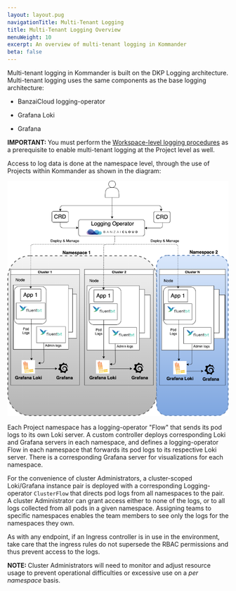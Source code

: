 ```yaml
---
layout: layout.pug
navigationTitle: Multi-Tenant Logging
title: Multi-Tenant Logging Overview
menuWeight: 10
excerpt: An overview of multi-tenant logging in Kommander
beta: false
---
```


<!-- markdownlint-disable MD030 -->

Multi-tenant logging in Kommander is built on the DKP Logging architecture. Multi-tenant logging uses the same components as the base logging architecture:

-  BanzaiCloud logging-operator

-  Grafana Loki

-  Grafana

<p class="message--important"><strong>IMPORTANT: </strong>You must perform the <a href="../enable-logging">Workspace-level logging procedures</a> as a prerequisite to enable multi-tenant logging at the Project level as well.</p>

Access to log data is done at the namespace level, through the use of Projects within Kommander as shown in the diagram:

![DKP Multi-tenant Logging Architecture](../../img/dkp2.0-mt-logging-arch.png)

Each Project namespace has a logging-operator "Flow" that sends its pod logs to its own Loki server. A custom controller deploys corresponding Loki and Grafana servers in each namespace, and defines a logging-operator Flow in each namespace that forwards its pod logs to its respective Loki server. There is a corresponding Grafana server for visualizations for each namespace.

For the convenience of cluster Administrators, a cluster-scoped Loki/Grafana instance pair is deployed with a corresponding Logging-operator `ClusterFlow` that directs pod logs from all namespaces to the pair. A cluster Administrator can grant access either to none of the logs, or to all logs collected from all pods in a given namespace. Assigning teams to specific namespaces enables the team members to see only the logs for the namespaces they own.

As with any endpoint, if an Ingress controller is in use in the environment, take care that the ingress rules do not supersede the RBAC permissions and thus prevent access to the logs.

<p class="message--note"><strong>NOTE: </strong>Cluster Administrators will need to monitor and adjust resource usage to prevent operational difficulties or excessive use on a <i>per namespace</i> basis.</p>
